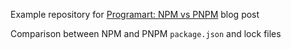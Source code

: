 Example repository for <a href="[https://example.com](https://www.programart.dev/posts/npm_vs_pnpm)" target="_blank">Programart: NPM vs PNPM</a> blog post

Comparison between NPM and PNPM `package.json` and lock files
